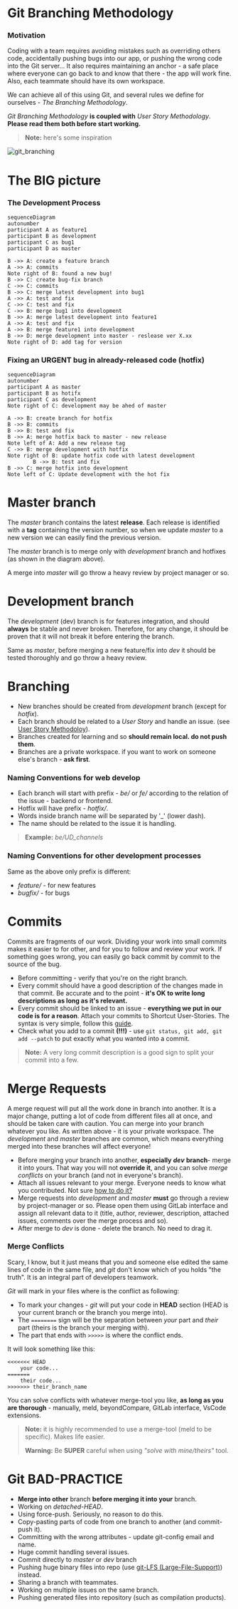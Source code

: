 # Git Branching Methodology



### Motivation

Coding with a team requires avoiding mistakes such as overriding others code, accidentally pushing bugs into our app, or pushing the wrong code into the Git server... 
It also requires maintaining an anchor - a safe place where everyone can go back to and know that there - the app will work fine.
Also, each teammate should have its own workspace.

We can achieve all of this using Git, and several rules we define for ourselves - 
*The Branching Methodology*.

*Git Branching Methodology* **is coupled with** *User Story Methodology*.
**Please read them both before start working.**



> **Note:** here's some inspiration



![git_branching](https://www.linuxadictos.com/wp-content/uploads/gitkraken.png.webp)





# The BIG picture



### The Development Process

```mermaid
sequenceDiagram
autonumber
participant A as feature1 
participant B as development
participant C as bug1
participant D as master

B ->> A: create a feature branch
A ->> A: commits 
Note right of B: found a new bug!
B ->> C: create bug-fix branch
C ->> C: commits 
B ->> C: merge latest development into bug1
A ->> A: test and fix
C ->> C: test and fix
C ->> B: merge bug1 into development
B ->> A: merge latest development into feature1
A ->> A: test and fix
A ->> B: merge feature1 into development
B ->> D: merge development into master - reslease ver X.xx
Note right of D: add tag for version
```



### Fixing an URGENT bug in already-released code (hotfix)

```mermaid
sequenceDiagram
autonumber
participant A as master
participant B as hotifx
participant C as development
Note right of C: development may be ahed of master

A ->> B: create branch for hotfix
B ->> B: commits 
B ->> B: test and fix
B ->> A: merge hotfix back to master - new release
Note left of A: Add a new release tag
C ->> B: merge development with hotfix 
Note right of B: update hotfix code with latest development
		B ->> B: test and fix
B ->> C: merge hotfix into development
Note left of C: Update development with the hot fix
```



# Master branch

The *master* branch contains the latest **release**. Each release is identified with a **tag** containing the version number, so when we update *master* to a new version we can easily find the previous version.

The *master* branch is to merge only with *development* branch and hotfixes (as shown in the diagram above).

A merge into *master* will go throw a heavy review by project manager or so.



# Development branch

The *development* (dev) branch is for features integration, and should **always** be stable and never broken. 
Therefore, for any change, it should be proven that it will not break it before entering the branch. 

Same as *master*, before merging a new feature/fix into *dev* it should be tested thoroughly and go throw a heavy review.



# Branching

* New branches should be created from *development* branch (except for *hotfix*).
* Each branch should be related to a *User Story* and handle an issue. (see [User Story Methodoloy](https://github.com/ShaharTamir/ShaharTamir/blob/main/articles/User_Story_Methodology.md)).
* Branches created for learning and so **should remain local. do not push them**.
* Branches are a private workspace. if you want to work on someone else's branch - **ask first**.



### Naming Conventions for web develop
* Each branch will start with prefix - *be/* or *fe/* according to the relation of the issue - backend or frontend.
* Hotfix will have prefix - *hotfix/*.
* Words inside branch name will be separated by '_' (lower dash).
* The name should be related to the issue it is handling.
> **Example:** *be/UD_channels*



### Naming Conventions for other development processes
Same as the above only prefix is different:
* *feature/* - for new features
* *bugfix/* - for bugs



# Commits
Commits are fragments of our work. 
Dividing your work into small commits makes it easier to for other, and for you to follow and review your work.
If something goes wrong, you can easily go back commit by commit to the source of the bug.

* Before committing - verify that you're on the right branch.
* Every commit should have a good description of the changes made in that commit.
Be accurate and to the point - **it's OK to write long descriptions as long as it's relevant.**
* Every commit should be linked to an issue - **everything we put in our code is for a reason**. 
Attach your commits to Shortcut User-Stories. The syntax is very simple, follow this [guide](https://help.shortcut.com/hc/en-us/articles/115003820646-Using-Commits-with-the-Shortcut-VCS-Integrations).
* Check what you add to a commit **(!!!)** - use ```git status, git add, git add --patch``` to put exactly what you wanted into a commit.

> **Note:** A very long commit description is a good sign to split your commit into a few.



# Merge Requests

A merge request will put all the work done in branch into another.
It is a major change, putting a lot of code from different files all at once, and should be taken care with caution.
You can merge into your branch whatever you like. As written above - it is your private workspace.
The *development* and *master* branches are common, which means everything merged into these branches will affect everyone!

* Before merging your branch into another, **especially** ***dev*** **branch**- merge it into yours. That way you will not **override it**, and you can solve *merge conflicts* on your branch (and not in everyone's branch).
* Attach all issues relevant to your merge. Everyone needs to know what you contributed. Not sure [how to do it?](https://help.shortcut.com/hc/en-us/articles/207540323-Using-Branches-and-Pull-Requests-with-the-Shortcut-VCS-Integrations)
* Merge requests into *development* and *master* **must** go through a review by project-manager or so. Please open them using GitLab interface and assign all relevant data to it (title, author, reviewer, description, attached issues, comments over the merge process and so).
* After merge to *dev* is done - delete the branch. No need to drag it.



### Merge Conflicts

Scary, I know, but it just means that you and someone else edited the same lines of code in the same file, and *git* don't know which of you holds "the truth".
It is an integral part of developers teamwork.

*Git* will mark in your files where is the conflict as following:

* To mark your changes - *git* will put your code in **HEAD** section 
(HEAD is your current branch or the branch you merge into).
* The ``========`` sign will be the separation between *your* part and *their* part (theirs is the branch your merging with).
* The part that ends with ``>>>>>`` is where the conflict ends.

It will look something like this:
``` 
<<<<<<< HEAD
	your code...
=======
	their code...
>>>>>>> their_branch_name
```



You can solve conflicts with whatever merge-tool you like, **as long as you are thorough** - manually, meld, beyondCompare, GitLab interface, VsCode extensions.

> **Note:** it is highly recommended to use a merge-tool (meld to be specific). Makes life easier.
>
> **Warning:** Be **SUPER** careful when using *"solve with mine/theirs"* tool.




# Git BAD-PRACTICE
* **Merge into other** branch **before merging it into your** branch.
* Working on *detached-HEAD*.
* Using force-push. Seriously, no reason to do this.
* Copy-pasting parts of code from one branch to another (and commit-push it).
* Committing with the wrong attributes - update git-config email and name.
* Huge commit handling several issues.
* Commit directly to *master* or *dev* branch
* Pushing huge binary files into repo (use [git-LFS (Large-File-Support)](https://docs.gitlab.com/ee/topics/git/lfs/)) instead.
* Sharing a branch with teammates.
* Working on multiple issues on the same branch.
* Pushing generated files into repository (such as compilation products).
